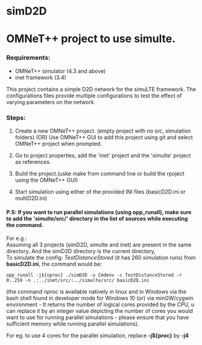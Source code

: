 # simD2D
<H1>OMNeT++ project to use simulte.</H1>

<H3>Requirements:</H3>

* OMNeT++ simulator (4.3 and above)
* inet framework (3.4)

This project contains a simple D2D network for the simuLTE framework. The configurations files provide multiple configurations to test the effect of varying parameters on the network.

<H3>Steps:</H3>

1. Create a new OMNeT++ project. (empty project with no src, simulation folders) (OR) Use OMNeT++ GUI to add this project using git and select OMNeT++ project when prompted.

2. Go to project properties, add the 'inet' project and the 'simulte' project as references.

3. Build the project.(uske make from command line or build the rpoject using the OMNeT++ GUI)

4. Start simulation using either of the provided INI files (basicD2D.ini or multiD2D.ini)

<H4>P.S: If you want to run parallel simulations (using opp_runall), make sure to add the 'simulte/src/' directory in the list of sources while executing the command.</H4>

For e.g.:  
Assuming all 3 projects (simD2D, simulte and inet) are present in the same directory. And the simD2D directory is the current directory,  
To simulate the config: _TestDistanceStored_ (it has 260 simulation runs) from __basicD2D.ini__, the command would be:

`opp_runall -j${nproc} ./simD2D -u Cmdenv -c TestDistanceStored -r 0..259 -n .:../inet/src/:../simulte/src/ basicD2D.ini`

(the command _nproc_ is available natively in linux and in Windows via the bash shell found in developer mode for Windows 10 (or) via minGW/cygwin environment  - It returns the number of logical cores provided by the CPU, u can replace it by an integer value depicting the number of cores you would want to use for running parallel simulations - please ensure that you have sufficient memory while running parallel simulations).

For eg. to use 4 cores for the parallel simulation, replace __-j${proc}__ by __-j4__


